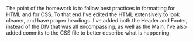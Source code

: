 The point of the homework is to follow best practices in formatting for HTML and for CSS.
To that end I've edited the HTML extensively to look cleaner, and have proper headings.
I've added both the Header and Footer, instead of the DIV that was all encompassing, as well as the Main.
I've also added commits to the CSS file to better describe what is happening. 
